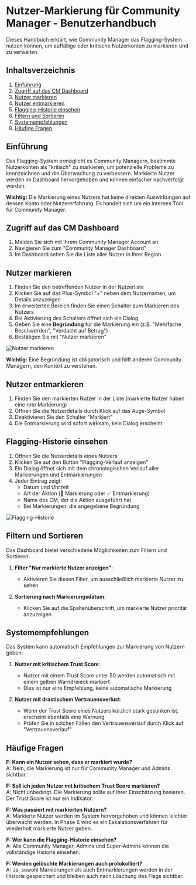 
# Nutzer-Markierung für Community Manager - Benutzerhandbuch

Dieses Handbuch erklärt, wie Community Manager das Flagging-System nutzen können, um auffällige oder kritische Nutzerkonten zu markieren und zu verwalten.

## Inhaltsverzeichnis

1. [Einführung](#einführung)
2. [Zugriff auf das CM Dashboard](#zugriff-auf-das-cm-dashboard)
3. [Nutzer markieren](#nutzer-markieren)
4. [Nutzer entmarkieren](#nutzer-entmarkieren)
5. [Flagging-Historie einsehen](#flagging-historie-einsehen)
6. [Filtern und Sortieren](#filtern-und-sortieren)
7. [Systemempfehlungen](#systemempfehlungen)
8. [Häufige Fragen](#häufige-fragen)

## Einführung

Das Flagging-System ermöglicht es Community Managern, bestimmte Nutzerkonten als "kritisch" zu markieren, um potenzielle Probleme zu kennzeichnen und die Überwachung zu verbessern. Markierte Nutzer werden im Dashboard hervorgehoben und können einfacher nachverfolgt werden.

**Wichtig:** Die Markierung eines Nutzers hat keine direkten Auswirkungen auf dessen Konto oder Nutzererfahrung. Es handelt sich um ein internes Tool für Community Manager.

## Zugriff auf das CM Dashboard

1. Melden Sie sich mit Ihrem Community Manager Account an
2. Navigieren Sie zum "Community Manager Dashboard"
3. Im Dashboard sehen Sie die Liste aller Nutzer in Ihrer Region

## Nutzer markieren

1. Finden Sie den betreffenden Nutzer in der Nutzerliste
2. Klicken Sie auf das Plus-Symbol "+" neben dem Nutzernamen, um Details anzuzeigen
3. Im erweiterten Bereich finden Sie einen Schalter zum Markieren des Nutzers
4. Bei Aktivierung des Schalters öffnet sich ein Dialog
5. Geben Sie eine **Begründung** für die Markierung ein (z.B. "Mehrfache Beschwerden", "Verdacht auf Betrug")
6. Bestätigen Sie mit "Nutzer markieren"

![Nutzer markieren](https://example.com/images/flag_user.png)

**Wichtig:** Eine Begründung ist obligatorisch und hilft anderen Community Managern, den Kontext zu verstehen.

## Nutzer entmarkieren

1. Finden Sie den markierten Nutzer in der Liste (markierte Nutzer haben eine rote Markierung)
2. Öffnen Sie die Nutzerdetails durch Klick auf das Auge-Symbol
3. Deaktivieren Sie den Schalter "Markiert"
4. Die Entmarkierung wird sofort wirksam, kein Dialog erscheint

## Flagging-Historie einsehen

1. Öffnen Sie die Nutzerdetails eines Nutzers
2. Klicken Sie auf den Button "Flagging-Verlauf anzeigen"
3. Ein Dialog öffnet sich mit dem chronologischen Verlauf aller Markierungen und Entmarkierungen
4. Jeder Eintrag zeigt:
   - Datum und Uhrzeit
   - Art der Aktion (🚩 Markierung oder ✅ Entmarkierung)
   - Name des CM, der die Aktion ausgeführt hat
   - Bei Markierungen: die angegebene Begründung

![Flagging-Historie](https://example.com/images/flag_history.png)

## Filtern und Sortieren

Das Dashboard bietet verschiedene Möglichkeiten zum Filtern und Sortieren:

1. **Filter "Nur markierte Nutzer anzeigen"**:
   - Aktivieren Sie diesen Filter, um ausschließlich markierte Nutzer zu sehen

2. **Sortierung nach Markierungsdatum**:
   - Klicken Sie auf die Spaltenüberschrift, um markierte Nutzer prioritär anzuzeigen

## Systemempfehlungen

Das System kann automatisch Empfehlungen zur Markierung von Nutzern geben:

1. **Nutzer mit kritischem Trust Score**:
   - Nutzer mit einem Trust Score unter 50 werden automatisch mit einem gelben Warndreieck markiert
   - Dies ist nur eine Empfehlung, keine automatische Markierung

2. **Nutzer mit drastischem Vertrauensverlust**:
   - Wenn der Trust Score eines Nutzers kürzlich stark gesunken ist, erscheint ebenfalls eine Warnung
   - Prüfen Sie in solchen Fällen den Vertrauensverlauf durch Klick auf "Vertrauensverlauf"

## Häufige Fragen

**F: Kann ein Nutzer sehen, dass er markiert wurde?**  
A: Nein, die Markierung ist nur für Community Manager und Admins sichtbar.

**F: Soll ich jeden Nutzer mit kritischem Trust Score markieren?**  
A: Nicht unbedingt. Die Markierung sollte auf Ihrer Einschätzung basieren. Der Trust Score ist nur ein Indikator.

**F: Was passiert mit markierten Nutzern?**  
A: Markierte Nutzer werden im System hervorgehoben und können leichter überwacht werden. In Phase 6 wird es ein Eskalationsverfahren für wiederholt markierte Nutzer geben.

**F: Wer kann die Flagging-Historie einsehen?**  
A: Alle Community Manager, Admins und Super-Admins können die vollständige Historie einsehen.

**F: Werden gelöschte Markierungen auch protokolliert?**  
A: Ja, sowohl Markierungen als auch Entmarkierungen werden in der Historie gespeichert und bleiben auch nach Löschung des Flags sichtbar.
